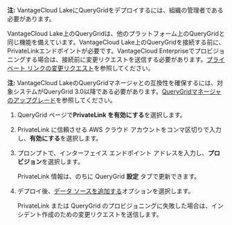 **注:** VantageCloud LakeにQueryGridをデプロイするには、組織の管理者である必要があります。

VantageCloud Lake上のQueryGridは、他のプラットフォーム上のQueryGridと同じ機能を備えています。VantageCloud Lake上のQueryGridを接続する前に、PrivateLinkエンドポイントが必要です。VantageCloud Enterpriseでプロビジョニングする場合は、接続前に変更リクエストを送信する必要があります。[プライベート リンクの変更リクエスト](yml1671157089031.md)を参照してください。

**注:** VantageCloud LakeのQueryGridマネージャとの互換性を確保するには、対象システムがQueryGrid 3.0以降である必要があります。[QueryGridマネージャのアップグレード](wgr1674777759031.md)を参照してください。

1.  QueryGrid ページで**PrivateLink を有効にする**を選択します。

2.  PrivateLink に信頼させる AWS クラウド アカウントをコンマ区切りで入力し、**有効にする**を選択します。

3.  プロンプトで、インターフェイス エンドポイント アドレスを入力し、**プロビジョン**を選択します。

    PrivateLink 情報は、のちに QueryGrid **設定** タブで更新できます。

4.  デプロイ後、[データ ソースを追加する](znp1640282079399.md)オプションを選択します。

    PrivateLink または QueryGrid のプロビジョニングに失敗した場合は、インシデント作成のための変更リクエストを送信します。
